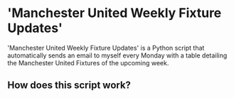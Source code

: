 # 'Manchester United Weekly Fixture Updates'

'Manchester United Weekly Fixture Updates' is a Python script that automatically sends an email to myself every Monday with a table detailing the Manchester United Fixtures of the upcoming week.

## How does this script work?


